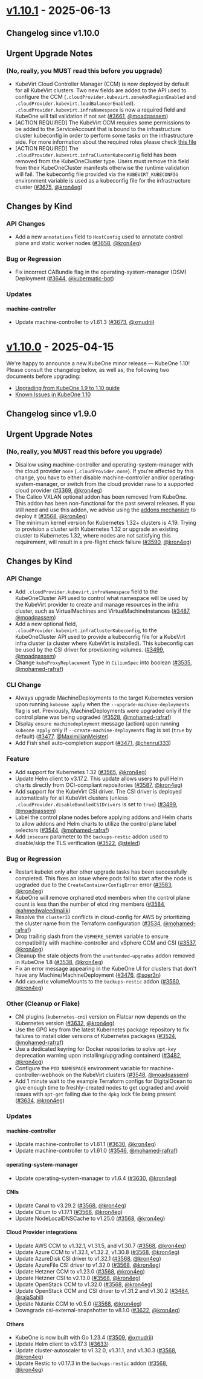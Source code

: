 # [v1.10.1](https://github.com/kubermatic/kubeone/releases/tag/v1.10.1) - 2025-06-13

## Changelog since v1.10.0

## Urgent Upgrade Notes 

### (No, really, you MUST read this before you upgrade)

- KubeVirt Cloud Controller Manager (CCM) is now deployed by default for all KubeVirt clusters. Two new fields are added to the API used to configure the CCM (`.cloudProvider.kubevirt.zoneAndRegionEnabled` and `.cloudProvider.kubevirt.loadBalancerEnabled`). `.cloudProvider.kubevirt.infraNamespace` is now a required field and KubeOne will fail validation if not set ([#3661](https://github.com/kubermatic/kubeone/pull/3661), [@moadqassem](https://github.com/moadqassem))
- [ACTION REQUIRED] The KubeVirt CCM requires some permissions to be added to the ServiceAccount that is bound to the infrastructure cluster kubeconfig in order to perform some tasks on the infrastructure side. For more information about the required roles please check [this file](https://github.com/kubevirt/cloud-provider-kubevirt/blob/v0.5.1/config/rbac/kccm_role.yaml)
- [ACTION REQUIRED] The `.cloudProvider.kubevirt.infraClusterKubeconfig` field has been removed from the KubeOneCluster type. Users must remove this field from their KubeOneCluster manifests otherwise the runtime validation will fail. The kubeconfig file provided via the `KUBEVIRT_KUBECONFIG` environment variable is used as a kubeconfig file for the infrastructure cluster ([#3675](https://github.com/kubermatic/kubeone/pull/3675), [@kron4eg](https://github.com/kron4eg))

## Changes by Kind

### API Changes

- Add a new `annotations` field to `HostConfig` used to annotate control plane and static worker nodes ([#3658](https://github.com/kubermatic/kubeone/pull/3658), [@kron4eg](https://github.com/kron4eg))

### Bug or Regression

- Fix incorrect CABundle flag in the operating-system-manager (OSM) Deployment ([#3644](https://github.com/kubermatic/kubeone/pull/3644), [@kubermatic-bot](https://github.com/kubermatic-bot))

### Updates

#### machine-controller

- Update machine-controller to v1.61.3 ([#3673](https://github.com/kubermatic/kubeone/pull/3673), [@xmudrii](https://github.com/xmudrii))

# [v1.10.0](https://github.com/kubermatic/kubeone/releases/tag/v1.10.0) - 2025-04-15

We're happy to announce a new KubeOne minor release — KubeOne 1.10! Please
consult the changelog below, as well as, the following two documents before
upgrading:

- [Upgrading from KubeOne 1.9 to 1.10 guide](https://docs.kubermatic.com/kubeone/v1.10/tutorials/upgrading/upgrading-from-1.9-to-1.10/)
- [Known Issues in KubeOne 1.10](https://docs.kubermatic.com/kubeone/v1.10/known-issues/)

## Changelog since v1.9.0

## Urgent Upgrade Notes 

### (No, really, you MUST read this before you upgrade)

- Disallow using machine-controller and operating-system-manager with the cloud provider `none` (`.cloudProvider.none`). If you're affected by this change, you have to either disable machine-controller and/or operating-system-manager, or switch from the cloud provider `none` to a supported cloud provider ([#3369](https://github.com/kubermatic/kubeone/pull/3369), [@kron4eg](https://github.com/kron4eg))
- The Calico VXLAN optional addon has been removed from KubeOne. This addon has been non-functional for the past several releases. If you still need and use this addon, we advise using the [addons mechanism](https://docs.kubermatic.com/kubeone/v1.9/guides/addons/) to deploy it ([#3568](https://github.com/kubermatic/kubeone/pull/3568), [@kron4eg](https://github.com/kron4eg))
- The minimum kernel version for Kubernetes 1.32+ clusters is 4.19. Trying to provision a cluster with Kubernetes 1.32 or upgrade an existing cluster to Kubernetes 1.32, where nodes are not satisfying this requirement, will result in a pre-flight check failure ([#3590](https://github.com/kubermatic/kubeone/pull/3590), [@kron4eg](https://github.com/kron4eg))

## Changes by Kind

### API Change

- Add `.cloudProvider.kubevirt.infraNamespace` field to the KubeOneCluster API used to control what namespace will be used by the KubeVirt provider to create and manage resources in the infra cluster, such as VirtualMachines and VirtualMachineInstances ([#3487](https://github.com/kubermatic/kubeone/pull/3487), [@moadqassem](https://github.com/moadqassem))
- Add a new optional field, `.cloudProvider.kubevirt.infraClusterKubeconfig`, to the KubeOneCluster API used to provide a kubeconfig file for a KubeVirt infra cluster (a cluster where KubeVirt is installed). This kubeconfig can be used by the CSI driver for provisioning volumes. ([#3499](https://github.com/kubermatic/kubeone/pull/3499), [@moadqassem](https://github.com/moadqassem))
- Change `kubeProxyReplacement` Type in `CiliumSpec` into boolean ([#3535](https://github.com/kubermatic/kubeone/pull/3535), [@mohamed-rafraf](https://github.com/mohamed-rafraf))

### CLI Change

- Always upgrade MachineDeployments to the target Kubernetes version upon running `kubeone apply` when the `--upgrade-machine-deployments` flag is set. Previously, MachineDeployments were upgraded only if the control plane was being upgraded ([#3528](https://github.com/kubermatic/kubeone/pull/3528), [@mohamed-rafraf](https://github.com/mohamed-rafraf))
- Display `ensure machinedeployment` message (action) upon running `kubeone apply` only if `--create-machine-deployments` flag is set (`true` by default) ([#3477](https://github.com/kubermatic/kubeone/pull/3477), [@MaximilianMeister](https://github.com/MaximilianMeister))
- Add Fish shell auto-completion support ([#3471](https://github.com/kubermatic/kubeone/pull/3471), [@chenrui333](https://github.com/chenrui333))

### Feature

- Add support for Kubernetes 1.32 ([#3565](https://github.com/kubermatic/kubeone/pull/3565), [@kron4eg](https://github.com/kron4eg))
- Update Helm client to v3.17.2. This update allows users to pull Helm charts directly from OCI-compliant repositories ([#3587](https://github.com/kubermatic/kubeone/pull/3587), [@kron4eg](https://github.com/kron4eg))
- Add support for the KubeVirt CSI driver. The CSI driver is deployed automatically for all KubeVirt clusters (unless `.cloudProvider.disableBundledCSIDrivers` is set to `true`) ([#3499](https://github.com/kubermatic/kubeone/pull/3499), [@moadqassem](https://github.com/moadqassem))
- Label the control plane nodes before applying addons and Helm charts to allow addons and Helm charts to utilize the control plane label selectors ([#3544](https://github.com/kubermatic/kubeone/pull/3544), [@mohamed-rafraf](https://github.com/mohamed-rafraf))
- Add `insecure` parameter to the `backups-restic` addon used to disable/skip the TLS verification ([#3522](https://github.com/kubermatic/kubeone/pull/3522), [@steled](https://github.com/steled))

### Bug or Regression

- Restart kubelet only after other upgrade tasks has been successfully completed. This fixes an issue where pods fail to start after the node is upgraded due to the `CreateContainerConfigError` error ([#3583](https://github.com/kubermatic/kubeone/pull/3583), [@kron4eg](https://github.com/kron4eg))
- KubeOne will remove orphaned etcd members when the control plane count is less than the number of etcd ring members ([#3584](https://github.com/kubermatic/kubeone/pull/3584), [@ahmedwaleedmalik](https://github.com/ahmedwaleedmalik))
- Resolve the `clusterID` conflicts in cloud-config for AWS by prioritizing the cluster name from the Terraform configuration ([#3534](https://github.com/kubermatic/kubeone/pull/3534), [@mohamed-rafraf](https://github.com/mohamed-rafraf))
- Drop trailing slash from the `VSPHERE_SERVER` variable to ensure compatibility with machine-controller and vSphere CCM and CSI ([#3537](https://github.com/kubermatic/kubeone/pull/3537), [@kron4eg](https://github.com/kron4eg))
- Cleanup the stale objects from the `unattended-upgrades` addon removed in KubeOne 1.8 ([#3538](https://github.com/kubermatic/kubeone/pull/3538), [@kron4eg](https://github.com/kron4eg))
- Fix an error message appearing in the KubeOne UI for clusters that don't have any Machine/MachineDeployment ([#3476](https://github.com/kubermatic/kubeone/pull/3476), [@soer3n](https://github.com/soer3n))
- Add `caBundle` volumeMounts to the `backups-restic` addon ([#3560](https://github.com/kubermatic/kubeone/pull/3560), [@kron4eg](https://github.com/kron4eg))

### Other (Cleanup or Flake)

- CNI plugins (`kubernetes-cni`) version on Flatcar now depends on the Kubernetes version ([#3632](https://github.com/kubermatic/kubeone/pull/3632), [@kron4eg](https://github.com/kron4eg))
- Use the GPG key from the latest Kubernetes package repository to fix failures to install older versions of Kubernetes packages ([#3524](https://github.com/kubermatic/kubeone/pull/3524), [@mohamed-rafraf](https://github.com/mohamed-rafraf))
- Use a dedicated keyring for Docker repositories to solve `apt-key` deprecation warning upon installing/upgrading containerd ([#3482](https://github.com/kubermatic/kubeone/pull/3482), [@kron4eg](https://github.com/kron4eg))
- Configure the `POD_NAMESPACE` environment variable for machine-controller-webhook on the KubeVirt clusters ([#3548](https://github.com/kubermatic/kubeone/pull/3548), [@moadqassem](https://github.com/moadqassem))
- Add 1 minute wait to the example Terraform configs for DigitalOcean to give enough time to freshly-created nodes to get upgraded and avoid issues with `apt-get` failing due to the `dpkg` lock file being present ([#3634](https://github.com/kubermatic/kubeone/pull/3634), [@kron4eg](https://github.com/kron4eg))

### Updates

#### machine-controller

- Update machine-controller to v1.61.1 ([#3630](https://github.com/kubermatic/kubeone/pull/3630), [@kron4eg](https://github.com/kron4eg))
- Update machine-controller to v1.61.0 ([#3546](https://github.com/kubermatic/kubeone/pull/3546), [@mohamed-rafraf](https://github.com/mohamed-rafraf))

#### operating-system-manager

- Update operating-system-manager to v1.6.4 ([#3630](https://github.com/kubermatic/kubeone/pull/3630), [@kron4eg](https://github.com/kron4eg))

#### CNIs

- Update Canal to v3.29.2 ([#3568](https://github.com/kubermatic/kubeone/pull/3568), [@kron4eg](https://github.com/kron4eg))
- Update Cilium to v1.17.1 ([#3568](https://github.com/kubermatic/kubeone/pull/3568), [@kron4eg](https://github.com/kron4eg))
- Update NodeLocalDNSCache to v1.25.0 ([#3568](https://github.com/kubermatic/kubeone/pull/3568), [@kron4eg](https://github.com/kron4eg))

#### Cloud Provider integrations

- Update AWS CCM to v1.32.1, v1.31.5, and v1.30.7 ([#3568](https://github.com/kubermatic/kubeone/pull/3568), [@kron4eg](https://github.com/kron4eg))
- Update Azure CCM to v1.32.1, v1.32.2, v1.30.8 ([#3568](https://github.com/kubermatic/kubeone/pull/3568), [@kron4eg](https://github.com/kron4eg))
- Update AzureDisk CSI driver to v1.32.1 ([#3568](https://github.com/kubermatic/kubeone/pull/3568), [@kron4eg](https://github.com/kron4eg))
- Update AzureFile CSI driver to v1.32.0 ([#3568](https://github.com/kubermatic/kubeone/pull/3568), [@kron4eg](https://github.com/kron4eg))
- Update Hetzner CCM to v1.23.0 ([#3568](https://github.com/kubermatic/kubeone/pull/3568), [@kron4eg](https://github.com/kron4eg))
- Update Hetzner CSI to v2.13.0 ([#3568](https://github.com/kubermatic/kubeone/pull/3568), [@kron4eg](https://github.com/kron4eg))
- Update OpenStack CCM to v1.32.0 ([#3568](https://github.com/kubermatic/kubeone/pull/3568), [@kron4eg](https://github.com/kron4eg))
- Update OpenStack CCM and CSI driver to v1.31.2 and v1.30.2 ([#3484](https://github.com/kubermatic/kubeone/pull/3484), [@rajaSahil](https://github.com/rajaSahil))
- Update Nutanix CCM to v0.5.0 ([#3568](https://github.com/kubermatic/kubeone/pull/3568), [@kron4eg](https://github.com/kron4eg))
- Downgrade csi-external-snapshotter to v8.1.0 ([#3622](https://github.com/kubermatic/kubeone/pull/3622), [@kron4eg](https://github.com/kron4eg))

#### Others

- KubeOne is now built with Go 1.23.4 ([#3509](https://github.com/kubermatic/kubeone/pull/3509), [@xmudrii](https://github.com/xmudrii))
- Update Helm client to v3.17.3 ([#3633](https://github.com/kubermatic/kubeone/pull/3633))
- Update cluster-autoscaler to v1.32.0, v1.31.1, and v1.30.3 ([#3568](https://github.com/kubermatic/kubeone/pull/3568), [@kron4eg](https://github.com/kron4eg))
- Update Restic to v0.17.3 in the `backups-restic` addon ([#3568](https://github.com/kubermatic/kubeone/pull/3568), [@kron4eg](https://github.com/kron4eg))

